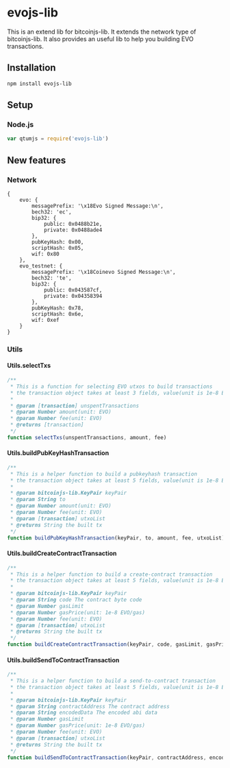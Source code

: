# evojs-lib
This is an extend lib for bitcoinjs-lib.
It extends the network type of bitcoinjs-lib.
It also provides an useful lib to help you building EVO transactions.

## Installation
``` bash
npm install evojs-lib
```

## Setup
### Node.js
``` javascript
var qtumjs = require('evojs-lib')
```

## New features
### Network
```
{
    evo: {
        messagePrefix: '\x18Evo Signed Message:\n',
        bech32: 'ec',
        bip32: {
            public: 0x0488b21e,
            private: 0x0488ade4
        },
        pubKeyHash: 0x00,
        scriptHash: 0x05,
        wif: 0x80
    },
    evo_testnet: {
        messagePrefix: '\x18Coinevo Signed Message:\n',
        bech32: 'te',
        bip32: {
            public: 0x043587cf,
            private: 0x04358394
        },
        pubKeyHash: 0x78,
        scriptHash: 0x6e,
        wif: 0xef
    }
}

```

### Utils
#### Utils.selectTxs
```javascript
/**
 * This is a function for selecting EVO utxos to build transactions
 * the transaction object takes at least 3 fields, value(unit is 1e-8 EVO) , confirmations and isStake
 *
 * @param [transaction] unspentTransactions
 * @param Number amount(unit: EVO)
 * @param Number fee(unit: EVO)
 * @returns [transaction]
 */
function selectTxs(unspentTransactions, amount, fee)
```
#### Utils.buildPubKeyHashTransaction
```javascript
/**
 * This is a helper function to build a pubkeyhash transaction
 * the transaction object takes at least 5 fields, value(unit is 1e-8 EVO), confirmations, isStake, hash and pos
 *
 * @param bitcoinjs-lib.KeyPair keyPair
 * @param String to
 * @param Number amount(unit: EVO)
 * @param Number fee(unit: EVO)
 * @param [transaction] utxoList
 * @returns String the built tx
 */
function buildPubKeyHashTransaction(keyPair, to, amount, fee, utxoList)
```
#### Utils.buildCreateContractTransaction
```javascript
/**
 * This is a helper function to build a create-contract transaction
 * the transaction object takes at least 5 fields, value(unit is 1e-8 EVO), confirmations, isStake, hash and pos
 *
 * @param bitcoinjs-lib.KeyPair keyPair
 * @param String code The contract byte code
 * @param Number gasLimit
 * @param Number gasPrice(unit: 1e-8 EVO/gas)
 * @param Number fee(unit: EVO)
 * @param [transaction] utxoList
 * @returns String the built tx
 */
function buildCreateContractTransaction(keyPair, code, gasLimit, gasPrice, fee, utxoList)
```
#### Utils.buildSendToContractTransaction
```javascript
/**
 * This is a helper function to build a send-to-contract transaction
 * the transaction object takes at least 5 fields, value(unit is 1e-8 EVO), confirmations, isStake, hash and pos
 *
 * @param bitcoinjs-lib.KeyPair keyPair
 * @param String contractAddress The contract address
 * @param String encodedData The encoded abi data
 * @param Number gasLimit
 * @param Number gasPrice(unit: 1e-8 EVO/gas)
 * @param Number fee(unit: EVO)
 * @param [transaction] utxoList
 * @returns String the built tx
 */
function buildSendToContractTransaction(keyPair, contractAddress, encodedData, gasLimit, gasPrice, fee, utxoList)
```
